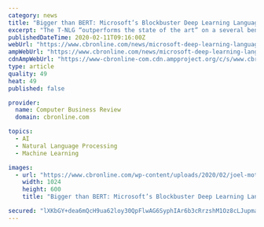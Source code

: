 ```yaml
---
category: news
title: "Bigger than BERT: Microsoft’s Blockbuster Deep Learning Language Model Could be a Game-Changer"
excerpt: "The T-NLG “outperforms the state of the art” on a several benchmarks, including summarisation and question answering, Microsoft claimed in a new research blog, as the company stakes its claim to a potentially dominant position in one of the most closely watched new technologies, natural language processing. Deep learning language models ..."
publishedDateTime: 2020-02-11T09:16:00Z
webUrl: "https://www.cbronline.com/news/microsoft-deep-learning-language-model"
ampWebUrl: "https://www.cbronline.com/news/microsoft-deep-learning-language-model/amp/"
cdnAmpWebUrl: "https://www-cbronline-com.cdn.ampproject.org/c/s/www.cbronline.com/news/microsoft-deep-learning-language-model/amp/"
type: article
quality: 49
heat: 49
published: false

provider:
  name: Computer Business Review
  domain: cbronline.com

topics:
  - AI
  - Natural Language Processing
  - Machine Learning

images:
  - url: "https://www.cbronline.com/wp-content/uploads/2020/02/joel-mott-lbD65ivYMWc-unsplash-1024x600.jpg"
    width: 1024
    height: 600
    title: "Bigger than BERT: Microsoft’s Blockbuster Deep Learning Language Model Could be a Game-Changer"

secured: "lXKbGY+dea6mQcH9ua62loy30QpFlwAG6SyphIAr6b3cRrzshM1Oz8cLJupmaijhtM3hAxtvvrv2erAJqzuTeSlry+IG3+Z+LqeSNFq5TIjWbtxl0nudcQWFisTuEUWIaVCv8Df19zuwI6qJBantQZoZQv/4t4m7Iqoc827VwaexNNjWQcMWFO59cumCmydu7nMJkhaqtbKTZ/8tKNW+K6yikF3irhgkBFjZJrTr5J7AutSxsIit+BKaafHrB+aSDvK+x2/i712ke2cZE5Ho3IIex75bjXlVYmvkQE4WkOc+FIg/3P/WRWmNCluAz0aG;f3iofg4511aiew1ohGUOsA=="
---
```


